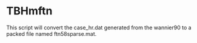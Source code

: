 # TBHmftn
This script will convert the case_hr.dat generated from the wannier90 to a packed file named ftn58sparse.mat.
